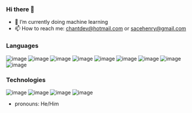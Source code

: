 ### Hi there 👋
- 🔭 I’m currently doing machine learning
- 📫 How to reach me: chantdev@hotmail.com or sacehenry@gmail.com
### Languages
![image](https://github.com/1proprogrammerchant/1proprogrammerchant/assets/126305902/22f94db1-aab7-4d1c-a1b2-d1a5dd902425) ![image](https://github.com/1proprogrammerchant/1proprogrammerchant/assets/126305902/42e22f0a-b9a2-4192-900e-b73e715978e0) ![image](https://github.com/1proprogrammerchant/1proprogrammerchant/assets/126305902/92043306-43ec-41f5-85e8-8d084309ebe1) ![image](https://github.com/1proprogrammerchant/1proprogrammerchant/assets/126305902/6fa4dd8d-fd2d-4ea8-a552-4796976d9116) ![image](https://github.com/1proprogrammerchant/1proprogrammerchant/assets/126305902/d6eb41af-52bf-47d9-8f23-021236f3d91b) ![image](https://github.com/1proprogrammerchant/1proprogrammerchant/assets/126305902/476dfcc8-1251-4d5f-af2b-b565bc8a2a55) ![image](https://github.com/1proprogrammerchant/1proprogrammerchant/assets/126305902/2aea8a1e-c7fd-45f8-8040-e04868b9e540)
![image](https://github.com/1proprogrammerchant/1proprogrammerchant/assets/126305902/a3bde0eb-7fb8-4595-95b3-c3665a70cd6b)
![image](https://github.com/1proprogrammerchant/1proprogrammerchant/assets/126305902/a5cac4c8-e2e1-45e4-9dd1-0f218baa9acf)



### Technologies
![image](https://github.com/1proprogrammerchant/1proprogrammerchant/assets/126305902/29357fb2-e9e1-4aec-97dd-90c4ee56002e) ![image](https://github.com/1proprogrammerchant/1proprogrammerchant/assets/126305902/a272aab4-cb16-4d9f-ae67-6a0e94c4aecb) ![image](https://github.com/1proprogrammerchant/1proprogrammerchant/assets/126305902/61e2ae11-99c6-4cf6-a838-1dc35c4b7ebe)
![image](https://github.com/1proprogrammerchant/1proprogrammerchant/assets/126305902/9cf94800-7635-461d-8583-495d0a8f1d55)

- pronouns: He/Him














<!--
**1proprogrammerchant/1proprogrammerchant** is a ✨ _special_ ✨ repository because its `README.md` (this file) appears on your GitHub profile.

Here are some ideas to get you started:

- 🔭 I’m currently working on ...
- 🌱 I’m currently learning ...
- 👯 I’m looking to collaborate on ...
- 🤔 I’m looking for help with ...
- 💬 Ask me about ...
- 📫 How to reach me: ...
- 😄 Pronouns: ...
- ⚡ Fun fact: ...
-->
